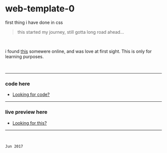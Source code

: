 # web-template-0
first thing i have done in css 

> this started my journey, still gotta long road ahead...

</br>

i found [this](https://github.com/space-hound/web-template-0/blob/master/model) somewere online, and was love at first sight. This is only for learning purposes.

</br>

---

 ### code here
  - [Looking for code?](https://github.com/space-hound/web-template-0)
  
----

 ### live preview here
  - [Looking for this?](https://space-hound.github.io/web-template-0/)

----

</br>

`Jun 2017`
